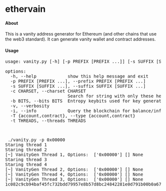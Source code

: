 # ethervain


#### About

<p>
This is a vanity address generator for Ethereum (and other chains that use 
the web3 standard). It can generate vanity wallet and contract addresses.
</p>


#### Usage

<pre>
usage: vanity.py [-h] [-p PREFIX [PREFIX ...]] [-s SUFFIX [SUFFIX ...]] [-c CHARSET] [-b BITS] [-v] [-i] [-T {account,contract}] [-t THREADS]

options:
  -h, --help            show this help message and exit
  -p PREFIX [PREFIX ...], --prefix PREFIX [PREFIX ...]
  -s SUFFIX [SUFFIX ...], --suffix SUFFIX [SUFFIX ...]
  -c CHARSET, --charset CHARSET
                        Search for string with only these hex characters.
  -b BITS, --bits BITS  Entropy keybits used for key generation.
  -v, --verbosity
  -i, --info            Query the blockchain for balance/info on discovered keys.
  -T {account,contract}, --type {account,contract}
  -t THREADS, --threads THREADS


</pre>

<pre>
 ./vanity.py -p 0x00000  
Staring thread 1
Staring thread 2
[~] VanityGen Thread 1, Options:  ['0x00000'] [] None
Staring thread 3
Staring thread 4
[~] VanityGen Thread 2, Options:  ['0x00000'] [] None
[~] VanityGen Thread 4, Options:  ['0x00000'] [] None
[~] VanityGen Thread 3, Options:  ['0x00000'] [] None
1c082c9cb94baf45fc732bdd79957e8b57d8bc24842281e0d791b00b0a67d167:0x00000eca554872312e5ae90050a7f636364e7c77

</pre>
